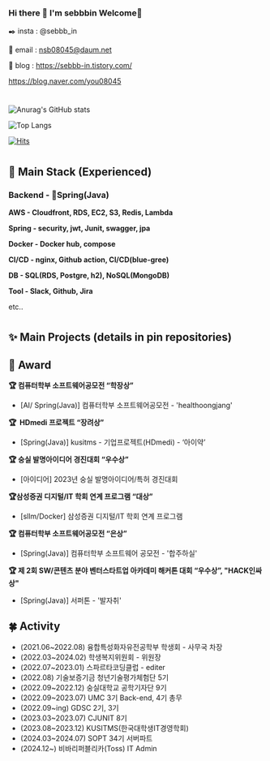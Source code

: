 ### Hi there 👋 I'm sebbbin Welcome🥰

✒️ insta : @sebbb_in

📧 email : nsb08045@daum.net

📰 blog : https://sebbb-in.tistory.com/

https://blog.naver.com/you08045

#
![Anurag's GitHub stats](https://github-readme-stats.vercel.app/api?username=sebbbin&show_icons=true&theme=github_dark)

![Top Langs](https://github-readme-stats.vercel.app/api/top-langs/?username=sebbbin&layout=compact&theme=github_dark)

[![Hits](https://hits.seeyoufarm.com/api/count/incr/badge.svg?url=https%3A%2F%2Fgithub.com%2Fsebbbin%2Fhit-counter&count_bg=%2379C83D&title_bg=%23555555&icon=&icon_color=%23E7E7E7&title=hits&edge_flat=false)](https://hits.seeyoufarm.com)
#

## 🧸 Main Stack (Experienced)
### **Backend - 🍃Spring(Java)**

**AWS - Cloudfront, RDS, EC2, S3, Redis, Lambda**

**Spring - security, jwt, Junit, swagger, jpa**

**Docker - Docker hub, compose**

**CI/CD - nginx, Github action, CI/CD(blue-gree)**

**DB - SQL(RDS, Postgre, h2), NoSQL(MongoDB)**

**Tool - Slack, Github, Jira**

etc..
#

## ✨ Main Projects (details in pin repositories)
<!--
### [2021]
- [C] Ci&Ai Summer Team Project - TodoList
- [Arduino(C)] Hwaseong ICT Living and Cultural Center Makerton - Arduino Hi-Jin
- [Arduino(C)] SSU_Convergence Arduino Contest
- [C] Ci&Ai Winter Team Project - Score

### [2022]
- [Flutter(Dart)] SSU Summer SW Contest - SSU_PER_PET (PERPET) - Pet APP
- [Android/firebase] SoongSil University CSE 사용자인터페이스 및 실습 - MY PET
- [Spring(Java)] UMC 3기 “거꾸로 가계부”
-->

## 🏅 Award

**🏆 컴퓨터학부 소프트웨어공모전 “학장상”**
- [AI/ Spring(Java)] 컴퓨터학부 소프트웨어공모전 - 'healthoongjang'
  
**🏆  HDmedi 프로젝트 “장려상”**
- [Spring(Java)] kusitms - 기업프로젝트(HDmedi) - ‘아이약’
  
**🏆 숭실 발명아이디어 경진대회 “우수상”**
- [아이디어] 2023년 숭실 발명아이디어/특허 경진대회
  
**🏆삼성증권 디지털/IT 학회 연계 프로그램 “대상”**
- [sllm/Docker] 삼성증권 디지털/IT 학회 연계 프로그램

**🏆 컴퓨터학부 소프트웨어공모전 “은상”**
- [Spring(Java)] 컴퓨터학부 소프트웨어 공모전 - '합주하실'

**🏆 제 2회 SW/콘텐츠 분야 벤터스타트업 아카데미 해커톤 대회 “우수상”, "HACK인싸상"**
- [Spring(Java)] 서퍼톤 - '발자취'

## 🍀 Activity

- (2021.06~2022.08) 융합특성화자유전공학부 학생회 - 사무국 차장
- (2022.03~2024.02) 학생복지위원회 - 위원장
- (2022.07~2023.01) 스파르타코딩클럽 - editer
- (2022.08) 기술보증기금 청년기술평가체험단 5기
- (2022.09~2022.12) 숭실대학교 공학기자단 9기
- (2022.09~2023.07) UMC 3기 Back-end, 4기 총무
- (2022.09~ing) GDSC 2기, 3기
- (2023.03~2023.07) CJUNIT 8기
- (2023.08~2023.12) KUSITMS(한국대학생IT경영학회)
- (2024.03~2024.07) SOPT 34기 서버파트
- (2024.12~) 비바리퍼블리카(Toss) IT Admin

<!--
**sebbbin/sebbbin** is a ✨ _special_ ✨ repository because its `README.md` (this file) appears on your GitHub profile.
🏫


- 🔭 I’m currently working on ...
- 🌱 I’m currently learning ...
- 👯 I’m looking to collaborate on ...
- 🤔 I’m looking for help with ...
- 💬 Ask me about ...
- 📫 How to reach me: ...
- 😄 Pronouns: ...
- ⚡ Fun fact: ...
-->

